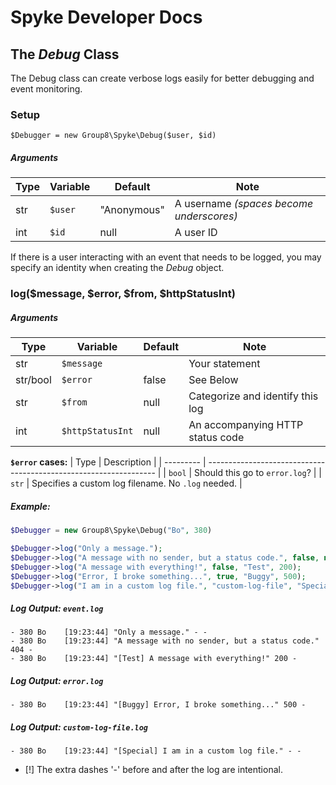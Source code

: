 # Spyke Developer Docs
## The *Debug* Class

The Debug class can create verbose logs easily
for better debugging and event monitoring.

### Setup
`$Debugger = new Group8\Spyke\Debug($user, $id)`
##### Arguments
| Type 	| Variable 	| Default	 	| Note									 	|
|------	|----------	|-------------	|------------------------------------------	|
| str	| `$user`	| "Anonymous" 	| A username *(spaces become underscores)* 	|
| int	| `$id`		| null			| A user ID									|

If there is a user interacting with an event that needs to be logged, you may
specify an identity when creating the *Debug* object.

### log($message, $error, $from, $httpStatusInt)
##### Arguments
| Type 		| Variable		 	| Default 	| Note							 	|
|----------	|------------------	|---------	|----------------------------------	|
| str		| `$message`		|		 	| Your statement					|
| str/bool 	| `$error`		 	| false		| See Below							|
| str		| `$from`			| null		| Categorize and identify this log 	|
| int		| `$httpStatusInt` 	| null		| An accompanying HTTP status code 	|

**`$error` cases:**
| Type		| Description 														|
| ---------	| -----------------------------------------------------------------	|
| `bool`	| Should this go to `error.log`?									|
| `str`		| Specifies a custom log filename. No `.log` needed.				|

##### Example:
```php
$Debugger = new Group8\Spyke\Debug("Bo", 380)

$Debugger->log("Only a message.");
$Debugger->log("A message with no sender, but a status code.", false, null, 404);
$Debugger->log("A message with everything!", false, "Test", 200);
$Debugger->log("Error, I broke something...", true, "Buggy", 500);
$Debugger->log("I am in a custom log file.", "custom-log-file", "Special");
```
##### Log Output: `event.log`
````log
- 380 Bo	[19:23:44] "Only a message." - -
- 380 Bo	[19:23:44] "A message with no sender, but a status code." 404 -
- 380 Bo	[19:23:44] "[Test] A message with everything!" 200 -
````
##### Log Output: `error.log`
````log
- 380 Bo	[19:23:44] "[Buggy] Error, I broke something..." 500 -
````
##### Log Output: `custom-log-file.log`
````log
- 380 Bo	[19:23:44] "[Special] I am in a custom log file." - -
````
* [!] The extra dashes '-' before and after the log are intentional.